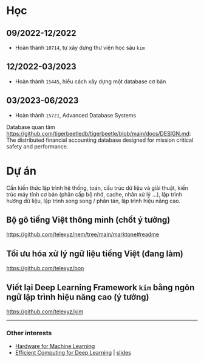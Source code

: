 # Học

## 09/2022-12/2022

- Hoàn thành `10714`, tự xây dựng thư viện học sâu `kim`

## 12/2022-03/2023

- Hoàn thành `15445`, hiểu cách xây dựng một database cơ bản

## 03/2023-06/2023

- Hoàn thành `15721`, Advanced Database Systems

Database quan tâm https://github.com/tigerbeetledb/tigerbeetle/blob/main/docs/DESIGN.md: The distributed financial accounting database designed for mission critical safety and performance.

# Dự án

Cần kiến thức lập trình hệ thống, toán, cấu trúc dữ liệu và giải thuật, kiến trúc máy tính cơ bản (phân cấp bộ nhớ, cache, nhân xử lý ...), lập trình hướng dữ liệu, lập trình song song / phân tán, lập trình hiệu năng cao.

## Bộ gõ tiếng Việt thông minh (chốt ý tưởng)

https://github.com/telexyz/nem/tree/main/marktone#readme

## Tối ưu hóa xử lý ngữ liệu tiếng Việt (đang làm)

https://github.com/telexyz/bon

## Viết lại Deep Learning Framework `kim` bằng ngôn ngữ lập trình hiệu năng cao (ý tưởng)

https://github.com/telexyz/kim

- - -

### Other interests

- [Hardware for Machine Learning](https://inst.eecs.berkeley.edu/~ee290-2/sp21)
- [Efficient Computing for Deep Learning](https://www.youtube.com/watch?v=WbLQqPw_n88) | 
[slides](https://www.rle.mit.edu/eems/wp-content/uploads/2020/09/2020_uwisconsin_compressed.pdf)
